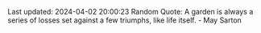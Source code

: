 Last updated: 2024-04-02 20:00:23
Random Quote: A garden is always a series of losses set against a few triumphs, like life itself. - May Sarton